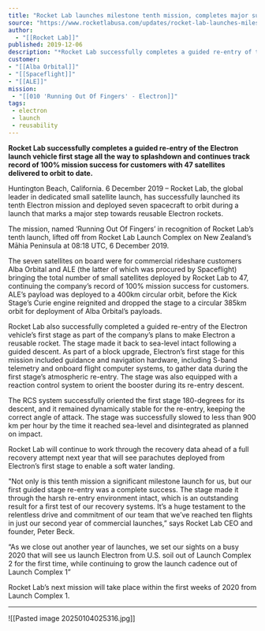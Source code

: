 ```yaml
---
title: "Rocket Lab launches milestone tenth mission, completes major success for reusable rocket program  "
source: "https://www.rocketlabusa.com/updates/rocket-lab-launches-milestone-tenth-mission-completes-major-success-for-reusable-rocket-program/"
author:
  - "[[Rocket Lab]]"
published: 2019-12-06
description: "*Rocket Lab successfully completes a guided re-entry of the Electron launch vehicle first stage all the way to splashdown and continues track record of 100% mission success for customers with 47 satellites delivered to orbit to date.*"
customer: 
- "[[Alba Orbital]]"
- "[[Spaceflight]]"
- "[[ALE]]"
mission:
 - "[[010 'Running Out Of Fingers' - Electron]]"
tags:
 - electron
 - launch
 - reusability
---
```

**Rocket Lab successfully completes a guided re-entry of the Electron launch vehicle first stage all the way to splashdown and continues track record of 100% mission success for customers with 47 satellites delivered to orbit to date.**

Huntington Beach, California. 6 December 2019 – Rocket Lab, the global leader in dedicated small satellite launch, has successfully launched its tenth Electron mission and deployed seven spacecraft to orbit during a launch that marks a major step towards reusable Electron rockets.

The mission, named ‘Running Out Of Fingers’ in recognition of Rocket Lab’s tenth launch, lifted off from Rocket Lab Launch Complex on New Zealand’s Māhia Peninsula at 08:18 UTC, 6 December 2019.

The seven satellites on board were for commercial rideshare customers Alba Orbital and ALE (the latter of which was procured by Spaceflight) bringing the total number of small satellites deployed by Rocket Lab to 47, continuing the company’s record of 100% mission success for customers. ALE’s payload was deployed to a 400km circular orbit, before the Kick Stage’s Curie engine reignited and dropped the stage to a circular 385km orbit for deployment of Alba Orbital’s payloads.

Rocket Lab also successfully completed a guided re-entry of the Electron vehicle’s first stage as part of the company’s plans to make Electron a reusable rocket. The stage made it back to sea-level intact following a guided descent. As part of a block upgrade, Electron’s first stage for this mission included guidance and navigation hardware, including S-band telemetry and onboard flight computer systems, to gather data during the first stage’s atmospheric re-entry. The stage was also equipped with a reaction control system to orient the booster during its re-entry descent.

The RCS system successfully oriented the first stage 180-degrees for its descent, and it remained dynamically stable for the re-entry, keeping the correct angle of attack. The stage was successfully slowed to less than 900 km per hour by the time it reached sea-level and disintegrated as planned on impact.

Rocket Lab will continue to work through the recovery data ahead of a full recovery attempt next year that will see parachutes deployed from Electron’s first stage to enable a soft water landing.  

"Not only is this tenth mission a significant milestone launch for us, but our first guided stage re-entry was a complete success. The stage made it through the harsh re-entry environment intact, which is an outstanding result for a first test of our recovery systems. It’s a huge testament to the relentless drive and commitment of our team that we’ve reached ten flights in just our second year of commercial launches,” says Rocket Lab CEO and founder, Peter Beck.

“As we close out another year of launches, we set our sights on a busy 2020 that will see us launch Electron from U.S. soil out of Launch Complex 2 for the first time, while continuing to grow the launch cadence out of Launch Complex 1”

Rocket Lab’s next mission will take place within the first weeks of 2020 from Launch Complex 1.

---

![[Pasted image 20250104025316.jpg]]